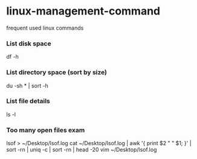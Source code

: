 # linux-management-command
frequent used linux commands

### List disk space
df -h

### List directory space (sort by size)
du -sh * | sort -h

### List file details
ls -l

### Too many open files exam
lsof > ~/Desktop/lsof.log
cat ~/Desktop/lsof.log | awk '{ print $2 " " $1; }' | sort -rn | uniq -c | sort -rn | head -20
vim ~/Desktop/lsof.log



